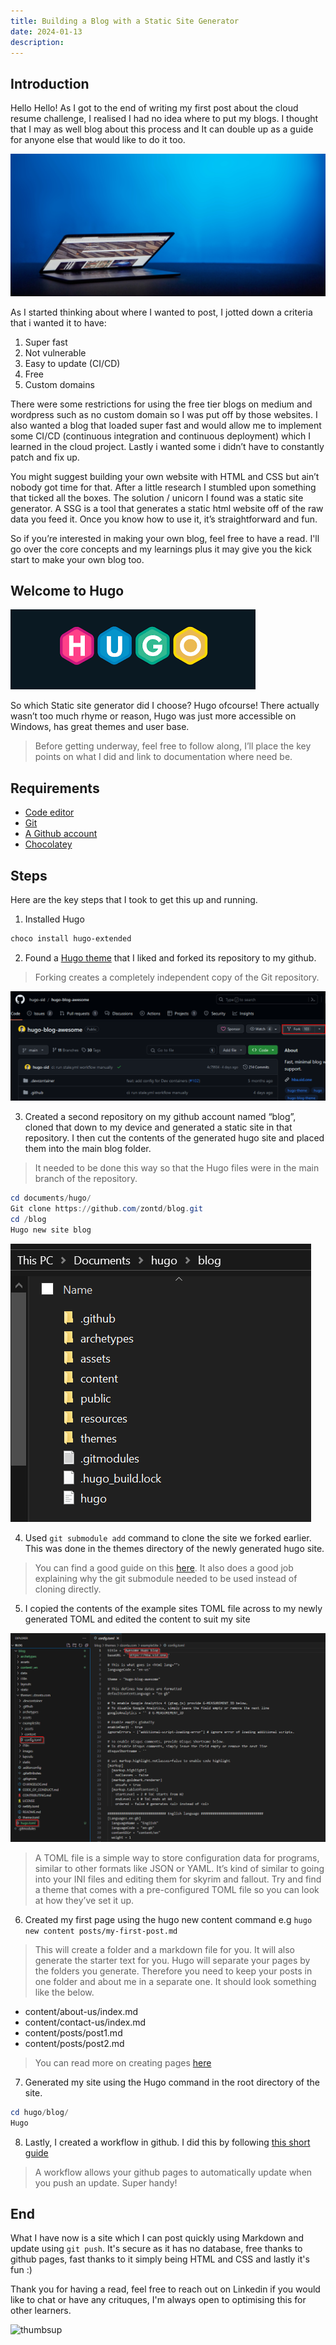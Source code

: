```yaml
---
title: Building a Blog with a Static Site Generator
date: 2024-01-13
description: 
---
```


## Introduction

Hello Hello! As I got to the end of writing my first post about the cloud resume challenge, I realised I had no idea where to put my blogs. I thought that I may as well blog about this process and It can double up as a guide for anyone else that would like to do it too.

![hero](splash.jpg)

As I started thinking about where I wanted to post, I jotted down a criteria that i wanted it to have:

1. Super fast
2. Not vulnerable
3. Easy to update (CI/CD)
4. Free
5. Custom domains 

There were some restrictions for using the free tier blogs on medium and wordpress such as no custom domain so I was put off by those websites. I also wanted a blog that loaded super fast and would allow me to implement some CI/CD (continuous integration and continuous deployment) which I learned in the cloud project. Lastly i wanted some i didn’t have to constantly patch and fix up.

You might suggest building your own website with HTML and CSS but ain’t nobody got time for that. After a little research I stumbled upon something that ticked all the boxes. The solution / unicorn I found was a static site generator. A SSG is a tool that generates a static html website off of the raw data you feed it. Once you know how to use it, it’s straightforward and fun.

So if you’re interested in making your own blog, feel free to have a read. I'll go over the core concepts and my learnings plus it may give you the kick start to make your own blog too. 

## Welcome to Hugo

![hugo](hugo.png)

So which Static site generator did I choose? Hugo ofcourse! There actually wasn’t too much rhyme or reason, Hugo was just more accessible on Windows, has great themes and user base.

> Before getting underway, feel free to follow along, I’ll place the key points on what I did and link to documentation where need be.

## Requirements 

- [Code editor](https://code.visualstudio.com/)
- [Git](https://git-scm.com/book/en/v2/Getting-Started-Installing-Git) 
- [A Github account](https://github.com/)
- [Chocolatey](https://chocolatey.org/install)

## Steps

Here are the key steps that I took to get this up and running.

1. Installed Hugo

```powershell
choco install hugo-extended
```
2. Found a [Hugo theme](https://themes.gohugo.io/) that I liked and forked its repository to my github.

>Forking creates a completely independent copy of the Git repository.

![Fork](Fork.png)

3. Created a second repository on my github account named “blog”, cloned that down to my device and generated a static site in that repository. I then cut the contents of the generated hugo site and placed them into the main blog folder.

> It needed to be done this way so that the Hugo files were in the main branch of the repository.

```powershell
cd documents/hugo/
Git clone https://github.com/zontd/blog.git
cd /blog
Hugo new site blog
```

![mainbranch](mainbranch.png)

4. Used `git submodule add` command to clone the site we forked earlier. This was done in the themes directory of the newly generated hugo site. 

> You can find a good guide on this [here](https://www.andrewhoog.com/post/git-submodule-for-hugo-themes/). It also does a good job explaining why the git submodule needed to be used instead of cloning directly.

5. I copied the contents of the example sites TOML file across to my newly generated TOML and edited the content to suit my site

![toml](toml.png)

> A TOML file is a simple way to store configuration data for programs, similar to other formats like JSON or YAML. It’s kind of similar to going into your INI files and editing them for skyrim and fallout. Try and find a theme that comes with a pre-configured TOML file so you can look at how they’ve set it up.

6. Created my first page using the hugo new content command e.g `hugo new content posts/my-first-post.md`


> This will create a folder and a markdown file for you. It will also generate the starter text for you. Hugo will separate your pages by the folders you generate. Therefore you need to keep your posts in one folder and about me in a separate one. It should look something like the below.


- content/about-us/index.md
- content/contact-us/index.md
- content/posts/post1.md
- content/posts/post2.md


> You can read more on creating pages [here](https://gohugo.io/getting-started/quick-start/) 
7. Generated my site using the Hugo command in the root directory of the site.

```powershell
cd hugo/blog/
Hugo
```
8. Lastly, I created a workflow in github. I did this by following [this short guide](https://gohugo.io/hosting-and-deployment/hosting-on-github/)

> A workflow allows your github pages to automatically update when you push an update. Super handy!

## End

What I have now is a site which I can post quickly using Markdown and update using `git push`. It's secure as it has no database, free thanks to github pages, fast thanks to it simply being HTML and CSS and lastly it's fun :)

Thank you for having a read, feel free to reach out on Linkedin if you would like to chat or have any crituques, I'm always open to optimising this for other learners.

![thumbsup](https://media.giphy.com/media/111ebonMs90YLu/giphy.gif)
